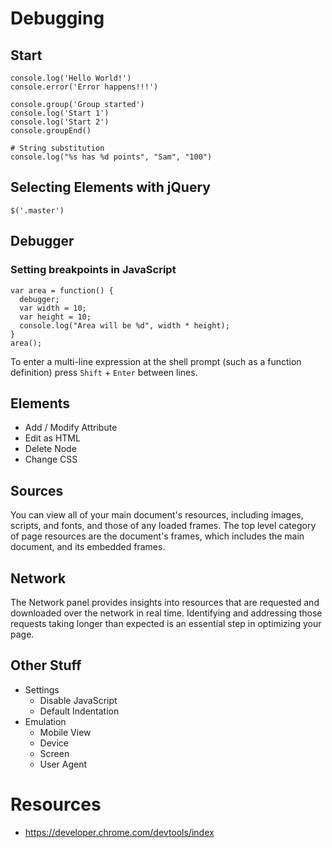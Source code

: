 # Debugging

## Start

```
console.log('Hello World!')
console.error('Error happens!!!')

console.group('Group started')
console.log('Start 1')
console.log('Start 2')
console.groupEnd()

# String substitution
console.log("%s has %d points", "Sam", "100")
```

## Selecting Elements with jQuery

```
$('.master')
```

## Debugger

### Setting breakpoints in JavaScript

```
var area = function() {
  debugger;
  var width = 10;
  var height = 10;
  console.log("Area will be %d", width * height);
}
area();
```

To enter a multi-line expression at the shell prompt (such as a function definition) press `Shift` + `Enter`  between lines.

## Elements

- Add / Modify Attribute
- Edit as HTML
- Delete Node
- Change CSS

## Sources

You can view all of your main document's resources, including images, scripts, and fonts, and those of any loaded frames. The top level category of page resources are the document's frames, which includes the main document, and its embedded frames.

## Network

The Network panel provides insights into resources that are requested and downloaded over the network in real time. Identifying and addressing those requests taking longer than expected is an essential step in optimizing your page.

## Other Stuff

- Settings
  - Disable JavaScript
  - Default Indentation
- Emulation
  - Mobile View
  - Device
  - Screen
  - User Agent

# Resources

- https://developer.chrome.com/devtools/index